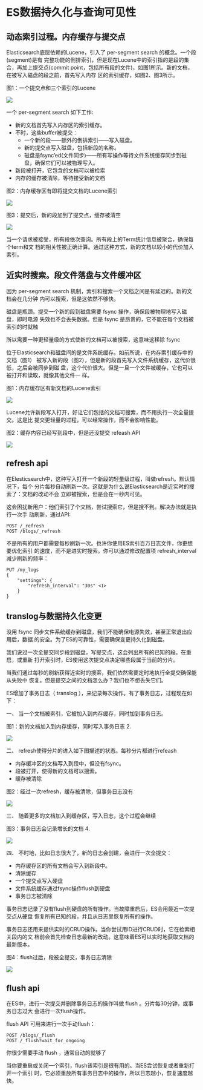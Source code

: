# ES数据持久化与查询可见性

## 动态索引过程。内存缓存与提交点

Elasticsearch底层依赖的Lucene，引入了 per-segment search 的概念。一个段\(segment\)是有 完整功能的倒排索引，但是现在Lucene中的索引指的是段的集合，再加上提交点\(commit point，包括所有段的文件\)，如图1所示。新的文档，在被写入磁盘的段之前，首先写入内存 区的索引缓存，如图2、图3所示。

图1：一个提交点和三个索引的Lucene

![](../.gitbook/assets/image%20%2827%29.png)

一个 per-segment search 如下工作:

* 新的文档首先写入内存区的索引缓存。
* 不时，这些buffer被提交：
  * 一个新的段——额外的倒排索引——写入磁盘。
  * 新的提交点写入磁盘，包括新段的名称。
  * 磁盘是fsync’ed\(文件同步\)——所有写操作等待文件系统缓存同步到磁盘，确保它们可以被物理写入。
* 新段被打开，它包含的文档可以被检索
* 内存的缓存被清除，等待接受新的文档

图2：内存缓存区有即将提交文档的Lucene索引

![](../.gitbook/assets/image%20%2813%29.png)

图3：提交后，新的段加到了提交点，缓存被清空

![](../.gitbook/assets/image%20%2820%29.png)

当一个请求被接受，所有段依次查询。所有段上的Term统计信息被聚合，确保每个term和文 档的相关性被正确计算。通过这种方式，新的文档以较小的代价加入索引。

## 近实时搜索。段文件落盘与文件缓冲区

因为 per-segment search 机制，索引和搜索一个文档之间是有延迟的。新的文档会在几分钟 内可以搜索，但是这依然不够快。

磁盘是瓶颈。提交一个新的段到磁盘需要 fsync 操作，确保段被物理地写入磁盘，即时电源 失效也不会丢失数据。但是 fsync 是昂贵的，它不能在每个文档被索引的时就触

所以需要一种更轻量级的方式使新的文档可以被搜索，这意味这移除 fsync 

位于Elasticsearch和磁盘间的是文件系统缓存。如前所说，在内存索引缓存中的文档（图1） 被写入新的段（图2），但是新的段首先写入文件系统缓存，这代价很低，之后会被同步到磁 盘，这个代价很大。但是一旦一个文件被缓存，它也可以被打开和读取，就像其他文件一 样。

图1：内存缓存区有新文档的Lucene索引

![](../.gitbook/assets/image%20%2825%29.png)

Lucene允许新段写入打开，好让它们包括的文档可搜索，而不用执行一次全量提交。这是比 提交更轻量的过程，可以经常操作，而不会影响性能。

图2：缓存内容已经写到段中，但是还没提交 refeash API

![](../.gitbook/assets/image%20%287%29.png)

## refresh api

在Elesticsearch中，这种写入打开一个新段的轻量级过程，叫做refresh。默认情况下，每个 分片每秒自动刷新一次。这就是为什么说Elasticsearch是近实时的搜索了：文档的改动不会 立即被搜索，但是会在一秒内可见。

这会困扰新用户：他们索引了个文档，尝试搜索它，但是搜不到。解决办法就是执行一次手 动刷新，通过API:

```text
POST /_refresh
POST /blogs/_refresh
```

不是所有的用户都需要每秒刷新一次。也许你使用ES索引百万日志文件，你更想要优化索引 的速度，而不是进实时搜索。你可以通过修改配置项 refresh\_interval 减少刷新的频率：

```text
PUT /my_logs
{
    "settings": {
        "refresh_interval": "30s" <1>
    }
}
```

## translog与数据持久化变更

没用 fsync 同步文件系统缓存到磁盘，我们不能确保电源失效，甚至正常退出应用后，数据 的安全。为了ES的可靠性，需要确保变更持久化到磁盘。

我们说过一次全提交同步段到磁盘，写提交点，这会列出所有的已知的段。在重启，或重新 打开索引时，ES使用这次提交点决定哪些段属于当前的分片。

当我们通过每秒的刷新获得近实时的搜索，我们依然需要定时地执行全提交确保能从失败中 恢复。但是提交之间的文档怎么办？我们也不想丢失它们。

ES增加了事务日志（ translog ），来记录每次操作。有了事务日志，过程现在如下：

一、 当一个文档被索引，它被加入到内存缓存，同时加到事务日志。

图1：新的文档加入到内存缓存，同时写入事务日志 2.

![](../.gitbook/assets/image%20%2822%29.png)

二、 refresh使得分片的进入如下图描述的状态。每秒分片都进行refeash

* 内存缓冲区的文档写入到段中，但没有fsync。
* 段被打开，使得新的文档可以搜索。
* 缓存被清除

图2：经过一次refresh，缓存被清除，但事务日志没有

![](../.gitbook/assets/image%20%2817%29.png)

三、 随着更多的文档加入到缓存区，写入日志，这个过程会继续

图3：事务日志会记录增长的文档 4.

![](../.gitbook/assets/image%20%288%29.png)

四、 不时地，比如日志很大了，新的日志会创建，会进行一次全提交：

* 内存缓存区的所有文档会写入到新段中。
* 清除缓存
* 一个提交点写入硬盘
* 文件系统缓存通过fsync操作flush到硬盘
* 事务日志被清除

事务日志记录了没有flush到硬盘的所有操作。当故障重启后，ES会用最近一次提交点从硬盘 恢复所有已知的段，并且从日志里恢复所有的操作。

事务日志还用来提供实时的CRUD操作。当你尝试用ID进行CRUD时，它在检索相关段内的文 档前会首先检查日志最新的改动。这意味着ES可以实时地获取文档的最新版本。

图4：flush过后，段被全提交，事务日志清除

![](../.gitbook/assets/image%20%282%29.png)

## flush api

在ES中，进行一次提交并删除事务日志的操作叫做 flush 。分片每30分钟，或事务日志过大 会进行一次flush操作。

flush API 可用来进行一次手动flush：

```text
POST /blogs/_flush 
POST /_flush?wait_for_ongoing
```

你很少需要手动 flush ，通常自动的就够了

当你要重启或关闭一个索引，flush该索引是很有用的。当ES尝试恢复或者重新打开一个索引 时，它必须重放所有事务日志中的操作，所以日志越小，恢复速度越快。




